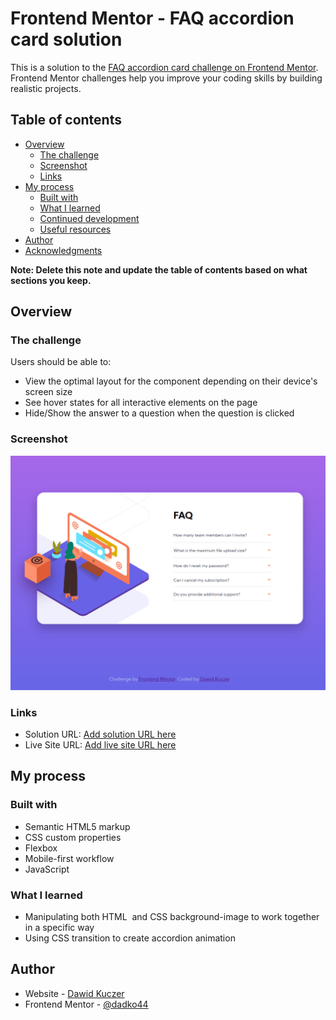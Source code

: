 # Frontend Mentor - FAQ accordion card solution

This is a solution to the [FAQ accordion card challenge on Frontend Mentor](https://www.frontendmentor.io/challenges/faq-accordion-card-XlyjD0Oam). Frontend Mentor challenges help you improve your coding skills by building realistic projects. 

## Table of contents

- [Overview](#overview)
  - [The challenge](#the-challenge)
  - [Screenshot](#screenshot)
  - [Links](#links)
- [My process](#my-process)
  - [Built with](#built-with)
  - [What I learned](#what-i-learned)
  - [Continued development](#continued-development)
  - [Useful resources](#useful-resources)
- [Author](#author)
- [Acknowledgments](#acknowledgments)

**Note: Delete this note and update the table of contents based on what sections you keep.**

## Overview

### The challenge

Users should be able to:

- View the optimal layout for the component depending on their device's screen size
- See hover states for all interactive elements on the page
- Hide/Show the answer to a question when the question is clicked

### Screenshot

![](./images/Screenshot_1.png)

### Links

- Solution URL: [Add solution URL here](https://your-solution-url.com)
- Live Site URL: [Add live site URL here](https://dadko44.github.io/faq-accordion-card-main/)

## My process

### Built with

- Semantic HTML5 markup
- CSS custom properties
- Flexbox
- Mobile-first workflow
- JavaScript

### What I learned

- Manipulating both HTML <img> and CSS background-image to work together in a specific way
- Using CSS transition to create accordion animation

## Author

- Website - [Dawid Kuczer](https://github.com/dadko44/faq-accordion-card-main/tree/develop)
- Frontend Mentor - [@dadko44](https://www.frontendmentor.io/profile/dadko44)

